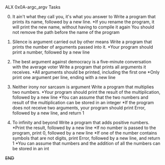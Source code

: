 ALX 0x0A-argc_argv Tasks

0. It ain't what they call you, it's what you answer to
Write a program that prints its name, followed by a new line.
*If you rename the program, it will print the new name, without having to compile it again
You should not remove the path before the name of the program

1. Silence is argument carried out by other means
Write a program that prints the number of arguments passed into it.
*Your program should print a number, followed by a new line

2. The best argument against democracy is a five-minute conversation with the average voter
Write a program that prints all arguments it receives.
*All arguments should be printed, including the first one
*Only print one argument per line, ending with a new line

3. Neither irony nor sarcasm is argument
Write a program that multiplies two numbers.
*Your program should print the result of the multiplication, followed by a new line
*You can assume that the two numbers and result of the multiplication can be stored in an integer
*If the program does not receive two arguments, your program should print Error, followed by a new line, and return 1

4. To infinity and beyond
Write a program that adds positive numbers.
*Print the result, followed by a new line
*If no number is passed to the program, print 0, followed by a new line
*If one of the number contains symbols that are not digits, print Error, followed by a new line, and return 1
*You can assume that numbers and the addition of all the numbers can be stored in an int

~~END~~
